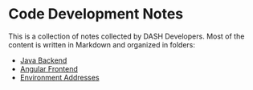 # Code Development Notes

This is a collection of notes collected by DASH Developers. Most of the content is written in Markdown and organized in folders:

* [Java Backend](https://github.com/DataAnalyticsinStudentHands/DASH-Documentation/tree/master/Code%20Development/Java%20Backend)
* [Angular Frontend](https://github.com/DataAnalyticsinStudentHands/DASH-Documentation/tree/master/Code%20Development/Frontend)
* [Environment Addresses](https://github.com/DataAnalyticsinStudentHands/DASH-Documentation/blob/master/Code%20Development/EnvironmentAddresses.md)